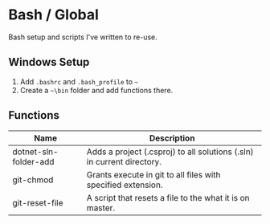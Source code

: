 # Bash / Global

Bash setup and scripts I've written to re-use.

## Windows Setup

1. Add `.bashrc` and `.bash_profile` to `~`
1. Create a `~\bin` folder and add functions there.

## Functions

| Name | Description |
| ---  | ---         |
| dotnet-sln-folder-add | Adds a project (.csproj) to all solutions (.sln) in current directory. |
| git-chmod | Grants execute in git to all files with specified extension. |
| git-reset-file | A script that resets a file to the what it is on master. |
